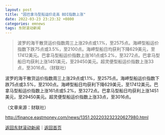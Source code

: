 ```yaml
---
layout: post
title: "因巴拿马型船运价走高 BDI指数上涨"
date: 2022-03-23 23:23:32 +0800
categories: emnews
tags: 东财滚动新闻
---
```

> 波罗的海干散货运价指数周三上涨29点或1.1%，至2575点。海岬型船运价指数下跌75点或3.5%，至2100点。海岬型船日均获利下降629美元，至17412美元。巴拿马型船运价指数上涨161点或5.2%，至3272点。巴拿马型船日均获利上涨1451美元，至29450美元。超灵便型船运价指数上涨33点，至3016点。（财联社）

<p>波罗的海干散货运价指数周三上涨29点或1.1%，至2575点。海岬型船运价指数下跌75点或3.5%，至2100点。海岬型船日均获利下降629美元，至17412美元。巴拿马型船运价指数上涨161点或5.2%，至3272点。巴拿马型船日均获利上涨1451美元，至29450美元。超灵便型船运价指数上涨33点，至3016点。 </p><p class="em_media">（文章来源：财联社）</p>

<http://finance.eastmoney.com/news/1351,202203232320627980.html>

[返回东财滚动新闻](//finews.withounder.com/emnews/)｜[返回首页](//finews.withounder.com/)